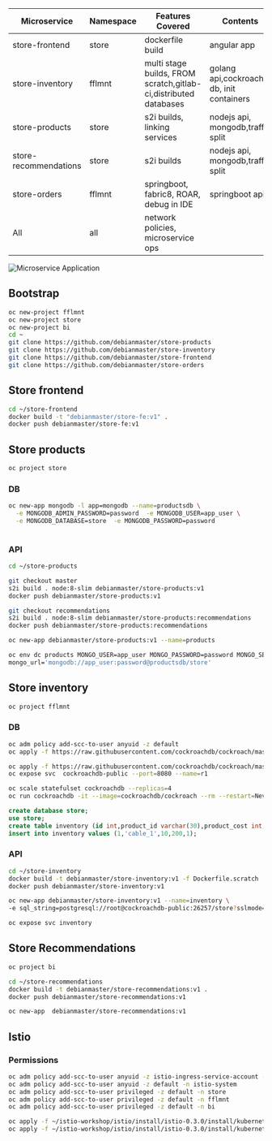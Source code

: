 |Microservice|Namespace|Features Covered|Contents|
|------------|--|----------------|-|
|store-frontend|store|dockerfile build|angular app|
|store-inventory|fflmnt|multi stage builds, FROM scratch,gitlab-ci,distributed databases|golang api,cockroach db, init containers|
|store-products|store|s2i builds, linking services|nodejs api, mongodb,traffic split|
|store-recommendations|store|s2i builds|nodejs api, mongodb,traffic split|
|store-orders|fflmnt|springboot, fabric8, ROAR, debug in IDE|springboot api|
|All|all|network policies, microservice ops||


![Microservice Application](https://docs.google.com/drawings/d/e/2PACX-1vQsnCcUr5jOkT1VSEhmhKVh7o0BpFzhIIr2gz28mmFKvAgDp-v6r4kjzPFriWT_rFiOoBkJkbpJ9nAg/pub?w=960&h=720)


## Bootstrap
```sh
oc new-project fflmnt
oc new-project store
oc new-project bi
cd ~
git clone https://github.com/debianmaster/store-products
git clone https://github.com/debianmaster/store-inventory
git clone https://github.com/debianmaster/store-frontend
git clone https://github.com/debianmaster/store-orders 
```
## Store frontend
```sh
cd ~/store-frontend
docker build -t "debianmaster/store-fe:v1" .
docker push debianmaster/store-fe:v1
```

## Store products
```sh
oc project store
```
### DB
```sh
oc new-app mongodb -l app=mongodb --name=productsdb \
  -e MONGODB_ADMIN_PASSWORD=password  -e MONGODB_USER=app_user \
  -e MONGODB_DATABASE=store  -e MONGODB_PASSWORD=password
  
```
### API
```sh
cd ~/store-products

git checkout master
s2i build . node:8-slim debianmaster/store-products:v1
docker push debianmaster/store-products:v1

git checkout recommendations
s2i build . node:8-slim debianmaster/store-products:recommendations
docker push debianmaster/store-products:recommendations

oc new-app debianmaster/store-products:v1 --name=products

oc env dc products MONGO_USER=app_user MONGO_PASSWORD=password MONGO_SERVER=productsdb MONGO_PORT=27017 MONGO_DB=store \
mongo_url='mongodb://app_user:password@productsdb/store'
```

## Store inventory
```sh
oc project fflmnt
```
### DB
```sh
oc adm policy add-scc-to-user anyuid -z default
oc apply -f https://raw.githubusercontent.com/cockroachdb/cockroach/master/cloud/kubernetes/cockroachdb-statefulset.yaml

oc apply -f https://raw.githubusercontent.com/cockroachdb/cockroach/master/cloud/kubernetes/cluster-init.yaml
oc expose svc  cockroachdb-public --port=8080 --name=r1

oc scale statefulset cockroachdb --replicas=4
oc run cockroachdb -it --image=cockroachdb/cockroach --rm --restart=Never     -- sql --insecure --host=cockroachdb-public
```
```sql
create database store;
use store;
create table inventory (id int,product_id varchar(30),product_cost int,product_availabilty int,product_subcat int);
insert into inventory values (1,'cable_1',10,200,1);
```
### API
```sh
cd ~/store-inventory
docker build -t debianmaster/store-inventory:v1 -f Dockerfile.scratch .
docker push debianmaster/store-inventory:v1

oc new-app debianmaster/store-inventory:v1 --name=inventory \
-e sql_string=postgresql://root@cockroachdb-public:26257/store?sslmode=disable   

oc expose svc inventory
```

## Store Recommendations
```sh
oc project bi
```
```sh
cd ~/store-recommendations
docker build -t debianmaster/store-recommendations:v1 .
docker push debianmaster/store-recommendations:v1

oc new-app  debianmaster/store-recommendations:v1
```

## Istio
### Permissions
```sh
oc adm policy add-scc-to-user anyuid -z istio-ingress-service-account -n istio-system
oc adm policy add-scc-to-user anyuid -z default -n istio-system
oc adm policy add-scc-to-user privileged -z default -n store
oc adm policy add-scc-to-user privileged -z default -n fflmnt
oc adm policy add-scc-to-user privileged -z default -n bi
```
```sh Istio setup
oc apply -f ~/istio-workshop/istio/install/istio-0.3.0/install/kubernetes/istio.yaml
oc apply -f ~/istio-workshop/istio/install/istio-0.3.0/install/kubernetes/addons/
```



